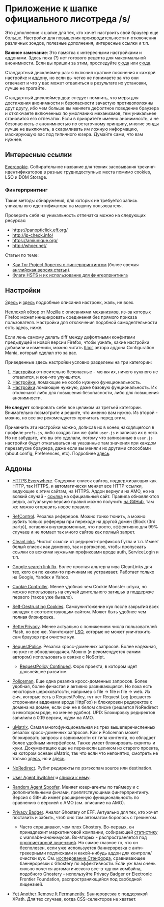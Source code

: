# Приложение к шапке официального лисотреда /s/
Это дополнение к шапке для тех, кто хочет настроить свой браузер еще больше. Настройки для повышения производительности и отключения различных зондов, полезные дополнения, интересные ссылки и т.п.

**Важное замечание**: Это памятка с интересными настройками и аддонами. Здесь пока (?) нет готового рецепта для максимальной анонимности. Если вы пришли за этим, проследуйте [сюда](https://anonymous-proxy-servers.net/en/jondofox.html) или [сюда](https://www.torproject.org/).

Стандартный дисклеймер раз: я включил краткие пояснения к каждой настройке и аддону, но если вы четко не понимаете за что они отвечают и что у вас может отвалиться в результате их установки, лучше не трогайте.

Стандартный дисклеймер два: следует помнить, что меры для достижения анонимности и безопасности зачастую противоположны друг другу, ибо чем больше вы меняете дефолтное поведение браузера и отключаете включенных по умолчанию механизмов, тем уникальнее становится его отпечаток. Если в приоритете именно анонимность, а не безопасность с анонимностью по остаточному принципу, многие зонды лучше не выключать, а скармливать им ложную информацию, маскирующую вас под типичного юзера. Думайте сами, что вам нужнее.

## Интересные ссылки
[Evercookie](http://samy.pl/evercookie/). Cобирательное название для техник засовывания трекинг-идентификаторов в разные труднодоступные места помимо cookies, LSO и DOM Storage.

### Фингерпринтинг
Такие методы обнаружения, для которых не требуется запись уникального идентификатора на машину пользователя.

Проверить себя на уникальность отпечатка можно на следующих ресурсах:
* https://panopticlick.eff.org/
* http://ip-check.info/
* https://amiunique.org/
* http://whoer.net/

Статьи по теме:
* [Как Tor Project борется с фингерпринтингом](http://geektimes.ru/post/244484/) (более свежая [английская версия статьи](https://www.sharelatex.com/github/repos/KOLANICH/Article-2015-Dull-captaincy-or-the-way-Tor-Project-fights-browser-fingerprinting/builds/44e474be624ca3bb65d1b1fbeb95abd1de8c5d13/raw/output.pdf)).
* [Флаги HSTS и их использование для фингерпринтинга](http://geektimes.ru/post/244065/)

## Настройки
[Здесь](http://kb.mozillazine.org/About:config_entries) и [здесь](http://kb.mozillazine.org/Category:Preferences) подробные описания настроек, жаль, не всех.

[Неплохой обзор от Mozilla](https://support.mozilla.org/en-US/kb/how-stop-firefox-automatically-making-connections) с описаниями механизмов, из-за которых Firefox может инициировать соединения без прямого приказа пользователя. Настройки для отключения подобной самодеятельности есть здесь, ниже.

Если лень самому делать diff между дефолтными конфигами предыдущей и новой версии Firefox, чтобы узнать, какие настройки добавили и изменили, можно читать [блог](https://cat-in-136.github.io/tags.html#tag_pref%20diff) автора аддона Configuration Mania, который сделал это за вас.

Приведенные здесь настройки условно разделены на три категории:

1. [Настройки](prefs_1.js) относительно безопасные - меняя их, ничего нужного не отвалится, и кое-что улучшится.
2. [Настройки](prefs_2.js), ломающие не особо нужную функциональность.
3. [Настройки](prefs_3.js) ломающие нужную, даже базовую фунциональность. Их отключают либо для повышения безопасности, либо для повышения анонимности.

**Не следует** копировать себе все целиком из третьей категории. Внимательно посмотрите и решите, что именно вам нужно. Из второй - можно, но все же рекомендуется прочитать перед этим.

Применить эти настройки можно, дописав их в конец находящегося в профиле `prefs.js`, либо создав там же файл `user.js` и записав их в него. Но не забудьте, что вы это сделали, потому что записанные в `user.js` настройки будут откатываться на указанные там значения при каждом перезапуске браузера, даже если вы меняли их другими способами (about:config, Preferences, etc). Подробнее [здесь](http://kb.mozillazine.org/User.js_file).

## Аддоны
* [HTTPS Everywhere](https://addons.mozilla.org/en-us/firefox/addon/https-everywhere/). Содержит список сайтов, поддерживающих как HTTP, так HTTPS, и автоматически меняет все HTTP-ссылки, ведующие к этим сайтам, на HTTPS. Аддон вернули на AMO, но на всякий случай - [ссылка](https://www.eff.org/https-everywhere/) на официальный сайт. Правила обновляются редко, актуальную версию правил можно получить [на GitHub](https://github.com/EFForg/https-everywhere), там же можно отправить новое правило.

* [RefControl](https://addons.mozilla.org/firefox/addon/refcontrol/). Резалка рефереров. Можно тонко тюнить, а можно рубить только рефереры при переходе на другой домен (Block (3rd party)), оставляя внутридоменные, что просто, эффективно для 99% случаев и не ломает так много сайтов как полный запрет.

* [CleanLinks](https://addons.mozilla.org/firefox/addon/clean-links/). Чистит ссылки от редирект-префиксов Гугла и т.п. Имеет белый список как доменов, так и рэгэкспов, чтобы пропускать ссылки со всякими нужными префиксами вроде auth, ServiceLogin и т.п.

* [Google search link fix](https://addons.mozilla.org/en-US/firefox/addon/google-search-link-fix/). Более простая альтернатива CleanLinks для тех, кого он по каким-то причинам не устраивает. Работает только на Google, Yandex и Yahoo.

* [Cookie Controller](https://addons.mozilla.org/firefox/addon/cookie-controller/). Менее удобная чем Cookie Monster штука, но можно использовать на случай длительного затишья в поддержке первого (такое уже бывало).

* [Self-Destructing Cookies](https://addons.mozilla.org/firefox/addon/self-destructing-cookies/). Самоуничтожение кук после закрытия всех вкладок с соответствующим сайтом. Может быть удобнее чем полная блокировка.

* [BetterPrivacy](https://addons.mozilla.org/firefox/addon/betterprivacy/). Менее актуально с понижением числа пользователей Flash, но все же. Уничтожает [LSO](https://en.wikipedia.org/wiki/Local_shared_object), которые не может уничтожить сам браузер при очистке кук.

* [RequestPolicy](https://addons.mozilla.org/firefox/addon/requestpolicy/). Резалка кросс-доменных запросов. Более надежная, но уже не обновляющаяся. Можно (и рекомендуется самим автором) использовать в связке с NoScript.

	* [RequestPolicy Continued](https://requestpolicycontinued.github.io). Форк проекта, в котором идет дальнейшее развитие.

* [Policeman](https://addons.mozilla.org/firefox/addon/policeman/). Еще одна резалка кросс-доменных запросов. Более удобная, более фичастая и активно развивающаяся. Но пока есть некоторые шероховатости, например с file -> file и file -> web. Из фич, которые есть в RequestPolicy, тут нет Request Log (решается сторонними аддонами вроде HttpFox) и блокировки редиректов с домена на домен, если они не в белом списке (решается NoRedirect в некотором роде, но менее удобно). UPD: Блокировку редиректов запилили в 0.19 версии, ждем на AMO.

* [uMatrix](https://addons.mozilla.org/firefox/addon/umatrix/). Самая многофункциональная из трех вышеперечисленных резалок кросс-доменных запросов. Как и Policeman может блокировать запросы к зависимости от типа контента, но обладает более удобным интерфейсом. Также умеет блокировать скрипты и куки. Документацию еще не перенесли целиком из старого проекта, на котором оснван uMatrix, так что если что непонятно, смотреть не только [здесь](https://github.com/gorhill/uMatrix/wiki), но и [здесь](https://github.com/gorhill/httpswitchboard/wiki).

* [NoRedirect](https://addons.mozilla.org/firefox/addon/noredirect/). Рубит редиректы по рэгэкспам source или destination.

* [User Agent Switcher](https://addons.mozilla.org/firefox/addon/user-agent-switcher/) и [списки к нему](http://techpatterns.com/downloads/firefox/useragentswitcher.xml).

* [Random Agent Spoofer](https://addons.mozilla.org/firefox/addon/random-agent-spoofer/). Меняет юзер-агенты по таймеру и с дополнительными фичами, препятствующими фингерпринтингу. Версия с GitHub имеет расширенную функциональность по сравнению с версией с AMO (см. описание на AMO).

* [Privacy Badger](https://addons.mozilla.org/firefox/addon/privacy-badger-firefox/). Аналог Ghostery от EFF. Актуально для тех, кто хочет поставить и забыть, чтоб оно там автоматом боролось с трекингом.
	
	* Часто спрашивают, чем плох Ghostery. Во-первых, он принадлежит маркетинговой компании, собирающей [статистику](https://addons.mozilla.org/en-US/firefox/addon/ghostery/privacy/) с wannabe-анонимусов. Во-вторых - распространяется под [проприетарной лицензией](https://addons.mozilla.org/en-US/firefox/addon/ghostery/license/5.4.1). Но самое главное то, что он бесполезен, если уже используется баннерорезка с анти-трекерными подписками и какой-нибудь аддон для контроля/очистки кук. См. [исследование Стэнфорда](http://cyberlaw.stanford.edu/node/6730), сравнивающее баннерорезки с Ghostery по эффективности. Если уж вам очень сильно хочется автоматического все-в-одном комбайна, подобного Ghostery - используйте Privacy Badger от Electronic Frontier Foundation, распространяющийся под свободной лицензией.

* [Yet Another Remove It Permanently](https://addons.mozilla.org/firefox/addon/yarip/). Баннерорезка с поддержкой XPath. Для тех случаев, когда CSS-селекторов не хватает.
